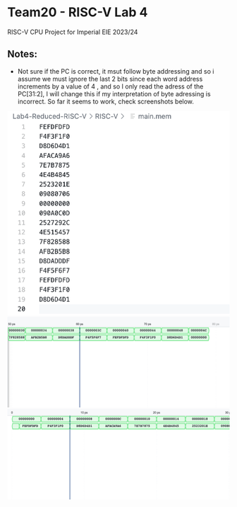 # Team20 - RISC-V Lab 4
RISC-V CPU Project for Imperial EIE 2023/24

## Notes:

- Not sure if the PC is correct, it msut follow byte addressing and so i assume we must ignore the last 2 bits since each word address increments by a value of 4
, and so I only read the adress of the PC[31:2], I will change this if my interpretation of byte adressing is incorrect. So far it seems to work, check screenshots below.

![mem](/images/img1.png)
![trace1](/doc/images/img2.png)
![trace2](/doc/images/img3.png)
